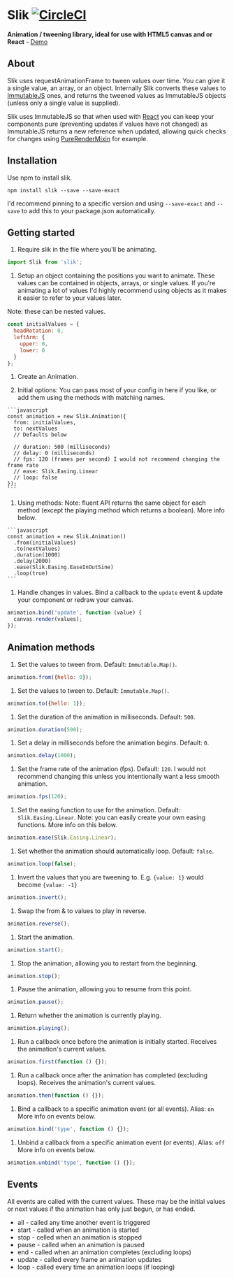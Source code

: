 # Slik [![CircleCI](https://circleci.com/gh/JakeSidSmith/slik.svg?style=svg)](https://circleci.com/gh/JakeSidSmith/slik)

**Animation / tweening library, ideal for use with HTML5 canvas and or React** - [Demo](http://jakesidsmith.github.io/slik/)

## About

Slik uses requestAnimationFrame to tween values over time. You can give it a single value, an array, or an object. Internally Slik converts these values to [ImmutableJS](https://facebook.github.io/immutable-js/) ones, and returns the tweened values as ImmutableJS objects (unless only a single value is supplied).


Slik uses ImmutableJS so that when used with [React](https://facebook.github.io/react/) you can keep your components pure (preventing updates if values have not changed) as ImmutableJS returns a new reference when updated, allowing quick checks for changes using [PureRenderMixin](https://facebook.github.io/react/docs/pure-render-mixin.html) for example.

## Installation

Use npm to install slik.

```shell
npm install slik --save --save-exact
```

I'd recommend pinning to a specific version and using `--save-exact` and `--save` to add this to your package.json automatically.

## Getting started

1. Require slik in the file where you'll be animating.

  ```javascript
  import Slik from 'slik';
  ```

1. Setup an object containing the positions you want to animate. These values can be contained in objects, arrays, or single values. If you're animating a lot of values I'd highly recommend using objects as it makes it easier to refer to your values later.

  Note: these can be nested values.

  ```javascript
  const initialValues = {
    headRotation: 0,
    leftArm: {
      upper: 0,
      lower: 0
    }
  };
  ```

1. Create an Animation.

  1. Initial options: You can pass most of your config in here if you like, or add them using the methods with matching names.

    ```javascript
    const animation = new Slik.Animation({
      from: initialValues,
      to: nextValues
      // Defaults below

      // duration: 500 (milliseconds)
      // delay: 0 (milliseconds)
      // fps: 120 (frames per second) I would not recommend changing the frame rate
      // ease: Slik.Easing.Linear
      // loop: false
    });
    ```

  1. Using methods: Note: fluent API returns the same object for each method (except the playing method which returns a boolean). More info below.

    ```javascript
    const animation = new Slik.Animation()
      .from(initialValues)
      .to(nextValues)
      .duration(1000)
      .delay(2000)
      .ease(Slik.Easing.EaseInOutSine)
      .loop(true)
    ```

1. Handle changes in values. Bind a callback to the `update` event & update your component or redraw your canvas.

  ```javascript
  animation.bind('update', function (value) {
    canvas.render(values);
  });
  ```

## Animation methods

1. Set the values to tween from. Default: `Immutable.Map()`.

  ```javascript
  animation.from({hello: 0});
  ```

1. Set the values to tween to. Default: `Immutable.Map()`.

  ```javascript
  animation.to({hello: 1});
  ```

1. Set the duration of the animation in milliseconds. Default: `500`.

  ```javascript
  animation.duration(500);
  ```

1. Set a delay in milliseconds before the animation begins. Default: `0`.

  ```javascript
  animation.delay(1000);
  ```

1. Set the frame rate of the animation (fps). Default: `120`.
  I would not recommend changing this unless you intentionally want a less smooth animation.

  ```javascript
  animation.fps(120);
  ```

1. Set the easing function to use for the animation. Default: `Slik.Easing.Linear`.
  Note: you can easily create your own easing functions. More info on this below.

  ```javascript
  animation.ease(Slik.Easing.Linear);
  ```

1. Set whether the animation should automatically loop. Default: `false`.

  ```javascript
  animation.loop(false);
  ```

1. Invert the values that you are tweening to. E.g. `{value: 1}` would become `{value: -1}`

  ```javascript
  animation.invert();
  ```

1. Swap the from & to values to play in reverse.

  ```javascript
  animation.reverse();
  ```

1. Start the animation.

  ```javascript
  animation.start();
  ```

1. Stop the animation, allowing you to restart from the beginning.

  ```javascript
  animation.stop();
  ```

1. Pause the animation, allowing you to resume from this point.

  ```javascript
  animation.pause();
  ```

1. Return whether the animation is currently playing.

  ```javascript
  animation.playing();
  ```

1. Run a callback once before the animation is initially started. Receives the animation's current values.

  ```javascript
  animation.first(function () {});
  ```

1. Run a callback once after the animation has completed (excluding loops). Receives the animation's current values.

  ```javascript
  animation.then(function () {});
  ```

1. Bind a callback to a specific animation event (or all events). Alias: `on`
  More info on events below.

  ```javascript
  animation.bind('type', function () {});
  ```

1. Unbind a callback from a specific animation event (or events). Alias: `off`
  More info on events below.

  ```javascript
  animation.unbind('type', function () {});
  ```

## Events

All events are called with the current values. These may be the initial values or next values if the animation has only just begun, or has ended.

* all - called any time another event is triggered
* start - called when an animation is started
* stop - celled when an animation is stopped
* pause - called when an animation is paused
* end - called when an animation completes (excluding loops)
* update - called every frame an animation updates
* loop - called every time an animation loops (if looping)
